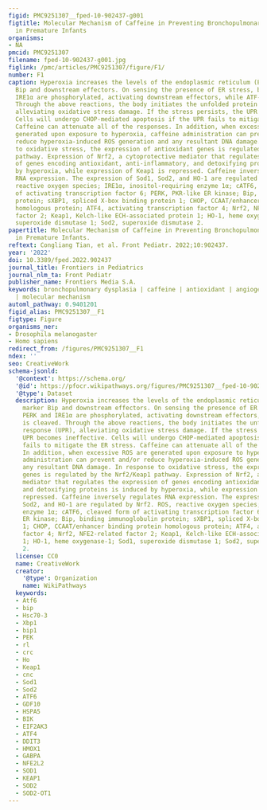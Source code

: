 ```yaml
---
figid: PMC9251307__fped-10-902437-g001
figtitle: Molecular Mechanism of Caffeine in Preventing Bronchopulmonary Dysplasia
  in Premature Infants
organisms:
- NA
pmcid: PMC9251307
filename: fped-10-902437-g001.jpg
figlink: /pmc/articles/PMC9251307/figure/F1/
number: F1
caption: Hyperoxia increases the levels of the endoplasmic reticulum (ER) stress marker
  Bip and downstream effectors. On sensing the presence of ER stress, both PERK and
  IRE1α are phosphorylated, activating downstream effectors, while ATF-6 is cleaved.
  Through the above reactions, the body initiates the unfolded protein response (UPR),
  alleviating oxidative stress damage. If the stress persists, the UPR becomes ineffective.
  Cells will undergo CHOP-mediated apoptosis if the UPR fails to mitigate the ER stress.
  Caffeine can attenuate all of the responses. In addition, when excessive ROS are
  generated upon exposure to hyperoxia, caffeine administration can prevent and/or
  reduce hyperoxia-induced ROS generation and any resultant DNA damage. In response
  to oxidative stress, the expression of antioxidant genes is regulated by the Nrf2/Keap1
  pathway. Expression of Nrf2, a cytoprotective mediator that regulates the expression
  of genes encoding antioxidant, anti-inflammatory, and detoxifying proteins is induced
  by hyperoxia, while expression of Keap1 is repressed. Caffeine inversely regulates
  RNA expression. The expression of Sod1, Sod2, and HO-1 are regulated by Nrf2. ROS,
  reactive oxygen species; IRE1α, inositol-requiring enzyme 1α; cATF6, cleaved form
  of activating transcription factor 6; PERK, PKR-like ER kinase; Bip, binding immunoglobulin
  protein; sXBP1, spliced X-box binding protein 1; CHOP, CCAAT/enhancer binding protein
  homologous protein; ATF4, activating transcription factor 4; Nrf2, NFE2-related
  factor 2; Keap1, Kelch-like ECH-associated protein 1; HO-1, heme oxygenase-1; Sod1,
  superoxide dismutase 1; Sod2, superoxide dismutase 2.
papertitle: Molecular Mechanism of Caffeine in Preventing Bronchopulmonary Dysplasia
  in Premature Infants.
reftext: Congliang Tian, et al. Front Pediatr. 2022;10:902437.
year: '2022'
doi: 10.3389/fped.2022.902437
journal_title: Frontiers in Pediatrics
journal_nlm_ta: Front Pediatr
publisher_name: Frontiers Media S.A.
keywords: bronchopulmonary dysplasia | caffeine | antioxidant | angiogenesis | anti-inflammatory
  | molecular mechanism
automl_pathway: 0.9401201
figid_alias: PMC9251307__F1
figtype: Figure
organisms_ner:
- Drosophila melanogaster
- Homo sapiens
redirect_from: /figures/PMC9251307__F1
ndex: ''
seo: CreativeWork
schema-jsonld:
  '@context': https://schema.org/
  '@id': https://pfocr.wikipathways.org/figures/PMC9251307__fped-10-902437-g001.html
  '@type': Dataset
  description: Hyperoxia increases the levels of the endoplasmic reticulum (ER) stress
    marker Bip and downstream effectors. On sensing the presence of ER stress, both
    PERK and IRE1α are phosphorylated, activating downstream effectors, while ATF-6
    is cleaved. Through the above reactions, the body initiates the unfolded protein
    response (UPR), alleviating oxidative stress damage. If the stress persists, the
    UPR becomes ineffective. Cells will undergo CHOP-mediated apoptosis if the UPR
    fails to mitigate the ER stress. Caffeine can attenuate all of the responses.
    In addition, when excessive ROS are generated upon exposure to hyperoxia, caffeine
    administration can prevent and/or reduce hyperoxia-induced ROS generation and
    any resultant DNA damage. In response to oxidative stress, the expression of antioxidant
    genes is regulated by the Nrf2/Keap1 pathway. Expression of Nrf2, a cytoprotective
    mediator that regulates the expression of genes encoding antioxidant, anti-inflammatory,
    and detoxifying proteins is induced by hyperoxia, while expression of Keap1 is
    repressed. Caffeine inversely regulates RNA expression. The expression of Sod1,
    Sod2, and HO-1 are regulated by Nrf2. ROS, reactive oxygen species; IRE1α, inositol-requiring
    enzyme 1α; cATF6, cleaved form of activating transcription factor 6; PERK, PKR-like
    ER kinase; Bip, binding immunoglobulin protein; sXBP1, spliced X-box binding protein
    1; CHOP, CCAAT/enhancer binding protein homologous protein; ATF4, activating transcription
    factor 4; Nrf2, NFE2-related factor 2; Keap1, Kelch-like ECH-associated protein
    1; HO-1, heme oxygenase-1; Sod1, superoxide dismutase 1; Sod2, superoxide dismutase
    2.
  license: CC0
  name: CreativeWork
  creator:
    '@type': Organization
    name: WikiPathways
  keywords:
  - Atf6
  - bip
  - Hsc70-3
  - Xbp1
  - bip1
  - PEK
  - rl
  - crc
  - Ho
  - Keap1
  - cnc
  - Sod1
  - Sod2
  - ATF6
  - GDF10
  - HSPA5
  - BIK
  - EIF2AK3
  - ATF4
  - DDIT3
  - HMOX1
  - GABPA
  - NFE2L2
  - SOD1
  - KEAP1
  - SOD2
  - SOD2-OT1
---
```


